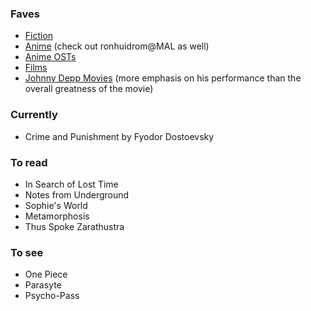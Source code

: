 ### Faves

- [Fiction](fiction.csv)
- [Anime](anime.csv) (check out ronhuidrom@MAL as well)
- [Anime OSTs](anime-ost.csv)
- [Films](film.csv)
- [Johnny Depp Movies](Johnny-Depp-movies.csv) (more emphasis on his performance than the overall greatness of the movie)

### Currently
  
- Crime and Punishment by Fyodor Dostoevsky

### To read

- In Search of Lost Time
- Notes from Underground
- Sophie's World
- Metamorphosis
- Thus Spoke Zarathustra

### To see

- One Piece
- Parasyte
- Psycho-Pass
